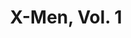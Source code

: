 ---
title: "X-Men, Vol. 1"
issue: 1E
issue_nr: 1
full_title: Rubicon
subtitle: ""
story_arc: ""
crossover: ""
variant: E
publisher: Marvel Comics
creators: 
  - Chris Claremont
  - Jim Lee
  - Scott Williams
release_date: "Aug 20, 1991"
release_year: 1991
genre:
  - Action
  - Adventure
  - Super-Heroes
format: Comic
pages: 48
signed_by: ""
price: 1.5
---